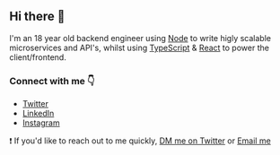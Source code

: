 ## Hi there 👋

I'm an 18 year old backend engineer using [Node](https://nodejs.org/en/) to write higly scalable microservices and API's, whilst using [TypeScript](https://www.typescriptlang.org/) & [React](https://reactjs.org/) to power the client/frontend.

### Connect with me 👇
* [Twitter](https://twitter.com/notnickdev)
* [LinkedIn](https://www.linkedin.com/in/nicholas-n-5a9187195/)
* [Instagram](https://www.instagram.com/notnickdev/)

❗️ If you'd like to reach out to me quickly, [DM me on Twitter](https://twitter.com/notnickdev) or [Email me](mailto:thisnotnicholas@gmail.com)
